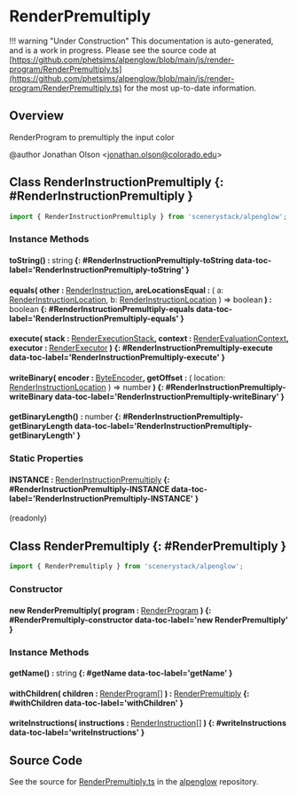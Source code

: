 # RenderPremultiply

!!! warning "Under Construction"
    This documentation is auto-generated, and is a work in progress. Please see the source code at
    [https://github.com/phetsims/alpenglow/blob/main/js/render-program/RenderPremultiply.ts](https://github.com/phetsims/alpenglow/blob/main/js/render-program/RenderPremultiply.ts) for the most up-to-date information.

## Overview

RenderProgram to premultiply the input color

@author Jonathan Olson &lt;jonathan.olson@colorado.edu&gt;

## Class RenderInstructionPremultiply {: #RenderInstructionPremultiply }


```js
import { RenderInstructionPremultiply } from 'scenerystack/alpenglow';
```
### Instance Methods

#### toString() : <span style="font-weight: 400;"><span style="color: hsla(calc(var(--md-hue) + 180deg),80%,40%,1);">string</span></span> {: #RenderInstructionPremultiply-toString data-toc-label='RenderInstructionPremultiply-toString' }

#### equals( other : <span style="font-weight: 400;">[RenderInstruction](../alpenglow/RenderInstruction.md)</span>, areLocationsEqual : <span style="font-weight: 400;">( a: [RenderInstructionLocation](../alpenglow/RenderInstruction.md#RenderInstructionLocation), b: [RenderInstructionLocation](../alpenglow/RenderInstruction.md#RenderInstructionLocation) ) =&gt; <span style="color: hsla(calc(var(--md-hue) + 180deg),80%,40%,1);">boolean</span></span> ) : <span style="font-weight: 400;"><span style="color: hsla(calc(var(--md-hue) + 180deg),80%,40%,1);">boolean</span></span> {: #RenderInstructionPremultiply-equals data-toc-label='RenderInstructionPremultiply-equals' }

#### execute( stack : <span style="font-weight: 400;">[RenderExecutionStack](../alpenglow/RenderExecutionStack.md)</span>, context : <span style="font-weight: 400;">[RenderEvaluationContext](../alpenglow/RenderEvaluationContext.md)</span>, executor : <span style="font-weight: 400;">[RenderExecutor](../alpenglow/RenderExecutor.md)</span> ) {: #RenderInstructionPremultiply-execute data-toc-label='RenderInstructionPremultiply-execute' }

#### writeBinary( encoder : <span style="font-weight: 400;">[ByteEncoder](../alpenglow/ByteEncoder.md)</span>, getOffset : <span style="font-weight: 400;">( location: [RenderInstructionLocation](../alpenglow/RenderInstruction.md#RenderInstructionLocation) ) =&gt; <span style="color: hsla(calc(var(--md-hue) + 180deg),80%,40%,1);">number</span></span> ) {: #RenderInstructionPremultiply-writeBinary data-toc-label='RenderInstructionPremultiply-writeBinary' }

#### getBinaryLength() : <span style="font-weight: 400;"><span style="color: hsla(calc(var(--md-hue) + 180deg),80%,40%,1);">number</span></span> {: #RenderInstructionPremultiply-getBinaryLength data-toc-label='RenderInstructionPremultiply-getBinaryLength' }

### Static Properties

#### INSTANCE : <span style="font-weight: 400;">[RenderInstructionPremultiply](../alpenglow/RenderPremultiply.md#RenderInstructionPremultiply)</span> {: #RenderInstructionPremultiply-INSTANCE data-toc-label='RenderInstructionPremultiply-INSTANCE' }

(readonly)



## Class RenderPremultiply {: #RenderPremultiply }


```js
import { RenderPremultiply } from 'scenerystack/alpenglow';
```
### Constructor

#### new RenderPremultiply( program : <span style="font-weight: 400;">[RenderProgram](../alpenglow/RenderProgram.md)</span> ) {: #RenderPremultiply-constructor data-toc-label='new RenderPremultiply' }

### Instance Methods

#### getName() : <span style="font-weight: 400;"><span style="color: hsla(calc(var(--md-hue) + 180deg),80%,40%,1);">string</span></span> {: #getName data-toc-label='getName' }

#### withChildren( children : <span style="font-weight: 400;">[RenderProgram](../alpenglow/RenderProgram.md)[]</span> ) : <span style="font-weight: 400;">[RenderPremultiply](../alpenglow/RenderPremultiply.md)</span> {: #withChildren data-toc-label='withChildren' }

#### writeInstructions( instructions : <span style="font-weight: 400;">[RenderInstruction](../alpenglow/RenderInstruction.md)[]</span> ) {: #writeInstructions data-toc-label='writeInstructions' }



## Source Code

See the source for [RenderPremultiply.ts](https://github.com/phetsims/alpenglow/blob/main/js/render-program/RenderPremultiply.ts) in the [alpenglow](https://github.com/phetsims/alpenglow) repository.
